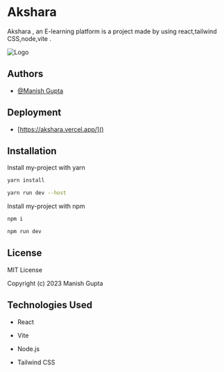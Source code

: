 
# Akshara

Akshara , an E-learning platform is a project made by using react,tailwind CSS,node,vite .


![Logo](https://i.ibb.co/HhTX38z/logo1.png)


## Authors

- [@Manish Gupta](https://web-manishgupta.vercel.app/)





## Deployment



- [https://akshara.vercel.app/]()

## Installation

Install my-project with yarn

```bash
yarn install

yarn run dev --host
```
Install my-project with npm

```bash
npm i

npm run dev 
```
    
## License


MIT License

Copyright (c) 2023 Manish Gupta


## Technologies Used

- React

- Vite

- Node.js

- Tailwind CSS






